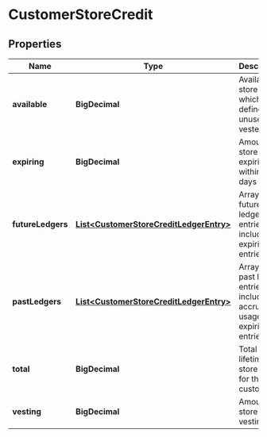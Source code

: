 

# CustomerStoreCredit


## Properties

| Name | Type | Description | Notes |
|------------ | ------------- | ------------- | -------------|
|**available** | **BigDecimal** | Available store credit which is defined as unused and vested |  [optional] |
|**expiring** | **BigDecimal** | Amount of store credit expiring within 30 days |  [optional] |
|**futureLedgers** | [**List&lt;CustomerStoreCreditLedgerEntry&gt;**](CustomerStoreCreditLedgerEntry.md) | Array of future ledger entries including expiring entries |  [optional] |
|**pastLedgers** | [**List&lt;CustomerStoreCreditLedgerEntry&gt;**](CustomerStoreCreditLedgerEntry.md) | Array of past ledger entries including accrual, usage, and expiring entries |  [optional] |
|**total** | **BigDecimal** | Total lifetime store credit for this customer. |  [optional] |
|**vesting** | **BigDecimal** | Amount of store credit vesting |  [optional] |



